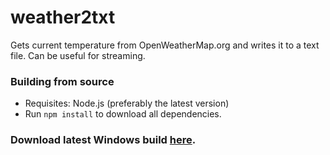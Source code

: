 # weather2txt
Gets current temperature from OpenWeatherMap.org and writes it to a text file. Can be useful for streaming.

### Building from source
- Requisites: Node.js (preferably the latest version)
- Run ``npm install`` to download all dependencies.

### Download latest Windows build [here](https://github.com/Allavaz/weather2txt/releases/latest).
